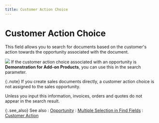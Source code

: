 ```yaml
---
title: Customer Action Choice
---
```


# Customer Action Choice


This field allows you to search for documents based on the customer's  action towards the opportunity associated with the document.


![]({{site.sp_baseurl}}/img/example.gif) If  the customer action choice associated with an opportunity is **Demonstration 
 for Add-on Products**, you can use this in the search parameter.


{:.note}
If you create sales documents directly, a customer action  choice is not assigned to the sales opportunity.


Unless you input this information, invoices, orders  and quotes do not appear in the search result.


{:.see_also}
See also
: [Opportunity]({{site.sp_baseurl}}/find-utils/find-sales-docs-details/sales-opportunity-details/opportunity_tab_find_sales.html)
: [Multiple  Selection in Find Fields]({{site.wwe_chm}}/advanced-options/find-function/multiple_selection_in_find_fields.html)
: [Customer Action]({{site.sp_baseurl}}/opportunity-management/customer-action/customer_action_sales.html)
